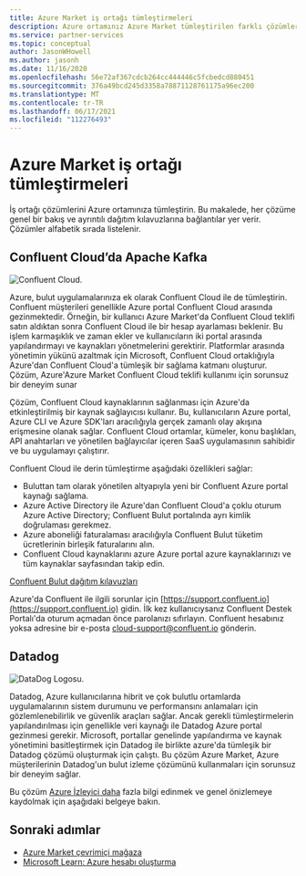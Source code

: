 ```yaml
---
title: Azure Market iş ortağı tümleştirmeleri
description: Azure ortamınız Azure Market tümleştirilen farklı çözümler hakkında bilgi edinin ve Microsoft iş ortaklarının dağıtım kılavuzlarına bağlantı edinin.
ms.service: partner-services
ms.topic: conceptual
author: JasonWHowell
ms.author: jasonh
ms.date: 11/16/2020
ms.openlocfilehash: 56e72af367cdcb264cc444446c5fcbedcd880451
ms.sourcegitcommit: 376a49bcd245d3358a78871128761175a96ec200
ms.translationtype: MT
ms.contentlocale: tr-TR
ms.lasthandoff: 06/17/2021
ms.locfileid: "112276493"
---
```

# <a name="azure-marketplace-partner-integrations"></a>Azure Market iş ortağı tümleştirmeleri

İş ortağı çözümlerini Azure ortamınıza tümleştirin. Bu makalede, her çözüme genel bir bakış ve ayrıntılı dağıtım kılavuzlarına bağlantılar yer verir. Çözümler alfabetik sırada listelenir. 

## <a name="apache-kafka-on-confluent-cloud"></a>Confluent Cloud’da Apache Kafka

![Confluent Cloud.](./media/partners/confluent-cloud.png)

Azure, bulut uygulamalarınıza ek olarak Confluent Cloud ile de tümleştirin. Confluent müşterileri genellikle Azure portal Confluent Cloud arasında gezinmektedir. Örneğin, bir kullanıcı Azure Market'da Confluent Cloud teklifi satın aldıktan sonra Confluent Cloud ile bir hesap ayarlaması beklenir. Bu işlem karmaşıklık ve zaman ekler ve kullanıcıların iki portal arasında yapılandırmayı ve kaynakları yönetmelerini gerektirir. Platformlar arasında yönetimin yükünü azaltmak için Microsoft, Confluent Cloud ortaklığıyla Azure'dan Confluent Cloud'a tümleşik bir sağlama katmanı oluşturur. Çözüm, Azure'Azure Market Confluent Cloud teklifi kullanımı için sorunsuz bir deneyim sunar

Çözüm, Confluent Cloud kaynaklarının sağlanması için Azure'da etkinleştirilmiş bir kaynak sağlayıcısı kullanır. Bu, kullanıcıların Azure portal, Azure CLI ve Azure SDK'ları aracılığıyla gerçek zamanlı olay akışına erişmesine olanak sağlar. Confluent Cloud ortamlar, kümeler, konu başlıkları, API anahtarları ve yönetilen bağlayıcılar içeren SaaS uygulamasının sahibidir ve bu uygulamayı çalıştırır.

Confluent Cloud ile derin tümleştirme aşağıdaki özellikleri sağlar:

- Buluttan tam olarak yönetilen altyapıyla yeni bir Confluent Azure portal kaynağı sağlama.
- Azure Active Directory ile Azure'dan Confluent Cloud'a çoklu oturum Azure Active Directory; Confluent Bulut portalında ayrı kimlik doğrulaması gerekmez.
- Azure aboneliği faturalaması aracılığıyla Confluent Bulut tüketim ücretlerinin birleşik faturalarını alın.
- Confluent Cloud kaynaklarını azure Azure portal azure kaynaklarınızı ve  tüm kaynaklar sayfasından takip edin.

[Confluent Bulut dağıtım kılavuzları](https://docs.confluent.io/current/cloud/marketplace/index.html)

Azure'da Confluent ile ilgili sorunlar için [https://support.confluent.io](https://support.confluent.io) gidin. İlk kez kullanıcıysanız Confluent Destek Portalı'da oturum açmadan önce parolanızı sıfırlayın. Confluent hesabınız yoksa adresine bir e-posta [cloud-support@confluent.io](mailto:cloud-support@confluent.io) gönderin.

## <a name="datadog"></a>Datadog

![DataDog Logosu.](./media/partners/datadog.png)

Datadog, Azure kullanıcılarına hibrit ve çok bulutlu ortamlarda uygulamalarının sistem durumunu ve performansını anlamaları için gözlemlenebilirlik ve güvenlik araçları sağlar. Ancak gerekli tümleştirmelerin yapılandırılması için genellikle veri kaynağı ile Datadog Azure portal gezinmesi gerekir. Microsoft, portallar genelinde yapılandırma ve kaynak yönetimini basitleştirmek için Datadog ile birlikte azure'da tümleşik bir Datadog çözümü oluşturmak için çalıştı. Bu çözüm Azure Market, Azure müşterilerinin Datadog'un bulut izleme çözümünü kullanmaları için sorunsuz bir deneyim sağlar.

Bu çözüm [Azure İzleyici daha](/azure/azure-monitor/platform/partners#datadog) fazla bilgi edinmek ve genel önizlemeye kaydolmak için aşağıdaki belgeye bakın.

## <a name="next-steps"></a>Sonraki adımlar

- [Azure Market çevrimiçi mağaza](https://azure.microsoft.com/marketplace/)
- [Microsoft Learn: Azure hesabı oluşturma](/learn/modules/create-an-azure-account/)
